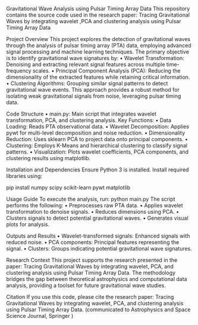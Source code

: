 Gravitational Wave Analysis using Pulsar Timing Array Data
This repository contains the source code used in the research paper:
Tracing Gravitational Waves by integrating wavelet ,PCA and clustering analysis using Pulsar Timing Array Data
 
Project Overview
This project explores the detection of gravitational waves through the analysis of pulsar timing array (PTA) data, employing advanced signal processing and machine learning techniques. The primary objective is to identify gravitational wave signatures by:
•	Wavelet Transformation: Denoising and extracting relevant signal features across multiple time-frequency scales.
•	Principal Component Analysis (PCA): Reducing the dimensionality of the extracted features while retaining critical information.
•	Clustering Algorithms: Grouping similar signal patterns to detect gravitational wave events.
This approach provides a robust method for isolating weak gravitational signals from noise, leveraging pulsar timing data.
 
Code Structure
•	main.py: Main script that integrates wavelet transformation, PCA, and clustering analysis.
Key Functions:
•	Data Loading: Reads PTA observational data.
•	Wavelet Decomposition: Applies pywt for multi-level decomposition and noise reduction.
•	Dimensionality Reduction: Uses sklearn PCA to project data onto principal components.
•	Clustering: Employs K-Means and hierarchical clustering to classify signal patterns.
•	Visualization: Plots wavelet coefficients, PCA components, and clustering results using matplotlib.
 
Installation and Dependencies
Ensure Python 3 is installed. Install required libraries using:

pip install numpy scipy scikit-learn pywt matplotlib
 
Usage Guide
To execute the analysis, run:
python main.py
The script performs the following:
•	Preprocesses raw PTA data.
•	Applies wavelet transformation to denoise signals.
•	Reduces dimensions using PCA.
•	Clusters signals to detect potential gravitational waves.
•	Generates visual plots for analysis.
 
Outputs and Results
•	Wavelet-transformed signals: Enhanced signals with reduced noise.
•	PCA components: Principal features representing the signal.
•	Clusters: Groups indicating potential gravitational wave signatures.
 
Research Context
This project supports the research presented in the paper:
Tracing Gravitational Waves by integrating wavelet, PCA, and clustering analysis using Pulsar Timing Array Data.
The methodology bridges the gap between theoretical astrophysics and computational data analysis, providing a toolset for future gravitational wave studies.
 
Citation
If you use this code, please cite the research paper:
Tracing Gravitational Waves by integrating wavelet, PCA, and clustering analysis using Pulsar Timing Array Data. (communicated to Astrophysics and Space Science Journal, Springer )
